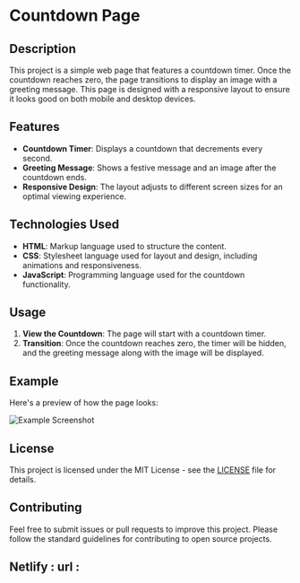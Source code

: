 # Countdown Page

## Description

This project is a simple web page that features a countdown timer. Once the countdown reaches zero, the page transitions to display an image with a greeting message. This page is designed with a responsive layout to ensure it looks good on both mobile and desktop devices.

## Features

- **Countdown Timer**: Displays a countdown that decrements every second.
- **Greeting Message**: Shows a festive message and an image after the countdown ends.
- **Responsive Design**: The layout adjusts to different screen sizes for an optimal viewing experience.

## Technologies Used

- **HTML**: Markup language used to structure the content.
- **CSS**: Stylesheet language used for layout and design, including animations and responsiveness.
- **JavaScript**: Programming language used for the countdown functionality.


## Usage

1. **View the Countdown**: The page will start with a countdown timer.
2. **Transition**: Once the countdown reaches zero, the timer will be hidden, and the greeting message along with the image will be displayed.

## Example

Here's a preview of how the page looks:

![Example Screenshot](https://example.com/screenshot.jpg)

## License

This project is licensed under the MIT License - see the [LICENSE](LICENSE) file for details.

## Contributing

Feel free to submit issues or pull requests to improve this project. Please follow the standard guidelines for contributing to open source projects.

## Netlify : url :

